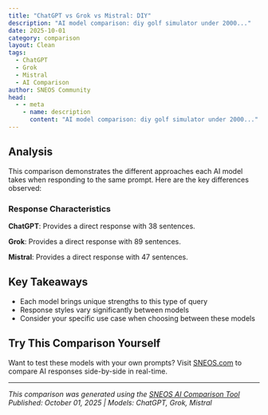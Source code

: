 ```yaml
---
title: "ChatGPT vs Grok vs Mistral: DIY"
description: "AI model comparison: diy golf simulator under 2000..."
date: 2025-10-01
category: comparison
layout: Clean
tags:
  - ChatGPT
  - Grok
  - Mistral
  - AI Comparison
author: SNEOS Community
head:
  - - meta
    - name: description
      content: "AI model comparison: diy golf simulator under 2000..."
---
```


<ChatComparison
  title="ChatGPT vs Grok vs Mistral: DIY"
  prompt="diy golf simulator under 2000"
  :responses='{
    "ChatGPT": "Creating a DIY golf simulator for under $2,000 is definitely achievable with some careful selection of components and using budget-friendly options. Below is a guide to help you build a functional golf simulator without breaking the bank.\n\n### Key Components You\u2019ll Need:\n1. **Projector or Monitor**\n2. **Impact Screen or Net**\n3. **Golf Simulator Software**\n4. **Launch Monitor or Sensor**\n5. **Golf Mat**\n6. **Enclosure or Frame**\n\n---\n\n### 1. Projector or Monitor\n- **Budget Option:** A 1080p projector (~$300-$500) or a large TV/monitor (32\u201D to 43\u201D) if space is limited.\n- **Example:** ViewSonic PA503W or Optoma HD146X for projectors.\n- If you have a good monitor/TV already, you can skip buying a projector.\n\n### 2. Impact Screen or Net\n- Use an **impact screen** or durable hitting net. DIY options can save money.\n- **DIY:** Use a thick white polyester or spandex fabric stretched tight.\n- Alternatively, buy premade golf net/impact screens in the $100-$200 range.\n\n### 3. Golf Simulator Software\n- Free or affordable software options:\n  - **Free:** OptiShot app (basic features)\n  - **Low cost:** SkyTrak launcher software ($100\u002B)\u2014Note: SkyTrak hardware is expensive, but there are cheaper alternatives below.\n  - Alternatively, use free software like **TGC (The Golf Club) Demo** or **Open Source Simulator freeware.**\n\n### 4. Launch Monitor/Sensor\n- This is the most crucial and expensive part.\n- **Budget Options:**\n  - **OptiShot 2 Golf Simulator Controller** (~$400-$500) \u2014 uses infrared sensors to track club swing and impact; not ball flight accurate but good enough for practice.\n  - **Rapsodo Mobile Launch Monitor** (~$600) \u2014 uses your phone camera and an additional sensor; better accuracy.\n  - DIY webcam tracking or smartphone-based apps like **GolfSense** or **Swing Caddie SC200** (~$300-$500).\n\n### 5. Golf Mat\n- A decent hitting mat protects your floors and provides a good surface.\n- Budget mats cost around $100-$150.\n- Example: Fiberbuilt or SkyTrak mats in the budget range.\n\n### 6. Enclosure or Frame\n- Use PVC pipes or wood to create a frame for your screen/net.\n- Cost around $50-$100.\n\n---\n\n### Example Budget Breakdown\n| Item                  | Estimated Cost       |\n|-----------------------|----------------------|\n| Projector             | $400                 |\n| Impact Screen/Net     | $150                 |\n| Launch Monitor (OptiShot 2) | $450             |\n| Golf Mat              | $150                 |\n| Frame (PVC/Wood)      | $75                  |\n| Software              | $0 - $100            |\n| **Total**             | **~$1,225 to $1,325** |\n\n---\n\n### Tips for Building Your DIY Golf Simulator\n- **Space Requirements:** You need about 10\u2019 x 10\u2019 space with at least 9-10\u2019 ceiling height.\n- **Lighting:** Keep room lighting dim for better projector visibility.\n- **Calibration:** Spend time calibrating your sensors for better accuracy.\n- **Phones and Apps:** Some apps use your phone camera and can be very cheap/free but may lack accuracy.\n\n---\n\n### Summary\nUnder $2,000, you can build a decent DIY golf simulator using:\n- Affordable projector or monitor\n- DIY or low-cost impact screen/net\n- A budget launch monitor like OptiShot 2 or smartphone-based solutions\n- Affordable golf mat and enclosure\n\nThis setup is more suited for practice and fun rather than pro-level shot accuracy, but great for improving swings from home.\n\nIf you want specific product links or help choosing components, feel free to ask!",
    "Grok": "Building a DIY golf simulator for under $2,000 is entirely possible with careful planning and smart choices on equipment. A golf simulator setup typically includes a launch monitor or tracking system, a hitting mat, a net or impact screen, and a projector or display if you want a visual simulation. Below, I\u0027ll break down the components, estimated costs, and steps to create an effective setup on a budget.\n\n---\n\n### Components of a DIY Golf Simulator\n\n1. **Launch Monitor or Tracking System ($500\u2013$1,000)**  \n   The launch monitor is the heart of your simulator, as it tracks ball and club data (e.g., ball speed, spin, launch angle, club path). For a budget build:\n   - **Option 1: SkyTrak Launch Monitor ($500\u2013$800 used or on sale)**  \n     SkyTrak is one of the most popular and accurate budget-friendly launch monitors. It provides detailed shot data and integrates with simulation software. Look for used or refurbished units on eBay or golf forums.\n   - **Option 2: OptiShot 2 ($300\u2013$500)**  \n     A more affordable infrared sensor system that tracks club movement. It\u2019s less accurate for ball data (it doesn\u2019t measure spin), but it\u2019s good for casual use and includes basic simulation software.\n   - **Option 3: Swing Caddie SC300i ($499)**  \n     A portable Doppler radar launch monitor that provides decent accuracy for ball speed, carry distance, and smash factor. It doesn\u2019t include simulation software, so it\u2019s better paired with a separate app or game.\n\n   *Note*: Avoid cheaper alternatives under $200, as they often lack accuracy and reliability.\n\n2. **Hitting Mat ($100\u2013$300)**  \n   A quality hitting mat protects your floor and provides a realistic feel for shots.\n   - **Recommendation: Fiberbuilt Flight Deck Mat ($150\u2013$200)**  \n     Compact, durable, and offers a forgiving surface for joints while mimicking fairway conditions. \n   - **Budget Option: Generic Turf Mat ($50\u2013$100)**  \n     Look on Amazon for a basic 4x5 ft mat. Add a gel insert or foam padding underneath for better shock absorption.\n\n3. **Net or Impact Screen ($100\u2013$300)**  \n   A net or screen stops the ball after impact. For simulation, an impact screen paired with a projector is ideal.\n   - **Option 1: Carl\u2019s Place Impact Screen with Frame ($200\u2013$300)**  \n     Carl\u2019s Place offers affordable impact screens (e.g., 7x7 ft) and DIY enclosure kits. You can build a frame from PVC or metal pipes for under $50.\n   - **Option 2: Basic Golf Net ($50\u2013$100)**  \n     If you\u2019re skipping a projector setup, a sturdy net like the Spornia SPG-7 ($200) or a cheaper Amazon alternative ($50\u2013$80) works fine for catching shots.\n\n4. **Projector (Optional, $200\u2013$400)**  \n   If you want a visual simulation (hitting into a virtual course), a projector displays the simulation software on your impact screen.\n   - **Recommendation: Optoma GT1080HDR ($300\u2013$400 used or on sale)**  \n     A short-throw projector with decent brightness and 1080p resolution. Look for refurbished models or alternatives on Amazon (e.g., BenQ or Epson).\n   - *Note*: If you already have a TV or monitor, you can skip the projector and display the simulation there, saving money.\n\n5. **Simulation Software ($0\u2013$200)**  \n   Software renders virtual courses and integrates with your launch monitor.\n   - **Free Option: SkyTrak App or OptiShot Software**  \n     Both come with basic software for free or a small annual fee (~$100 for premium courses).\n   - **Paid Option: The Golf Club 2019 (TGC 2019) ($200 one-time fee)**  \n     Works with SkyTrak and offers thousands of courses with realistic graphics. Often available cheaper through forums or bundles.\n\n6. **Computer or Device ($0\u2013$200)**  \n   You\u2019ll need a device to run the simulation software.\n   - Use an existing laptop, PC, or even an iPad if compatible with your launch monitor (SkyTrak works with iOS).\n   - If buying used, a basic laptop with decent graphics (Intel i5, 8GB RAM) can be found for $100\u2013$200 on eBay or Craigslist.\n\n7. **Miscellaneous ($50\u2013$100)**  \n   - Lighting: Ensure your space is well-lit for the launch monitor to track properly. Cheap LED shop lights from Amazon or Home Depot cost $20\u2013$50.\n   - Cables/Adapters: HDMI cables, extension cords, etc. ($10\u2013$30).\n   - DIY Frame Materials: If building a net or screen enclosure, PVC pipes or lumber cost $20\u2013$50.\n\n---\n\n### Estimated Budget Breakdown\nHere\u2019s a sample budget for a functional setup under $2,000:\n- Launch Monitor: SkyTrak (used) \u2013 $600\n- Hitting Mat: Fiberbuilt Flight Deck \u2013 $150\n- Impact Screen \u002B Frame: Carl\u2019s Place DIY Kit \u2013 $250\n- Projector: Optoma GT1080HDR (used) \u2013 $300\n- Software: SkyTrak Basic Plan or Free App \u2013 $0\u2013$100\n- Miscellaneous (lighting, cables): $50\n- **Total: $1,350\u2013$1,500**\n\n*Note*: If you skip the projector and use a net instead of a screen, you can get closer to $1,000 total.\n\n---\n\n### Steps to Build Your DIY Golf Simulator\n\n1. **Choose Your Space**  \n   - You\u2019ll need at least 10 ft of width, 10 ft of height, and 15\u201320 ft of depth for a full swing and proper ball flight tracking. A garage, basement, or spare room works well.\n   - Ensure the floor is level and consider adding padding or carpet if using a concrete surface.\n\n2. **Set Up the Hitting Area**  \n   - Lay down your hitting mat in the center of your space.\n   - Position the launch monitor as per its instructions (e.g., SkyTrak is placed about 1\u20132 ft in front of the ball at ground level).\n\n3. **Install the Net or Impact Screen**  \n   - If using a net, secure it 6\u201310 ft in front of the hitting area with a frame or wall mounts.\n   - For an impact screen, build a frame using PVC or metal conduit (tutorials on YouTube for Carl\u2019s Place kits) and hang the screen taut to avoid wrinkles.\n\n4. **Set Up the Projector (if applicable)**  \n   - Mount the projector on the ceiling or place it on a stand behind the hitting area (short-throw projectors need about 4\u20135 ft of distance).\n   - Connect it to your computer and align the image with the impact screen.\n\n5. **Configure the Software and Launch Monitor**  \n   - Install the software on your device and pair it with the launch monitor.\n   - Calibrate the system by following the manufacturer\u2019s setup guide (e.g., SkyTrak requires leveling and alignment).\n\n6. **Test and Adjust**  \n   - Hit a few shots to ensure the launch monitor tracks accurately and the net/screen stops the ball safely.\n   - Adjust lighting if the monitor struggles to detect shots (avoid direct sunlight or harsh shadows).\n\n---\n\n### Tips to Stay Under Budget\n- **Buy Used Gear**: Check eBay, Craigslist, Facebook Marketplace, or golf-specific forums (e.g., GolfWRX) for secondhand launch monitors, projectors, and mats.\n- **DIY Wherever Possible**: Build your own net frame or enclosure using hardware store materials instead of buying pre-made kits.\n- **Start Simple**: Begin with a basic setup (launch monitor, mat, net) and upgrades like a projector or better software later.\n- **Seasonal Sales**: Look for discounts during Black Friday, Cyber Monday, or off-season periods for golf gear.\n\n---\n\n### Limitations of a Budget Simulator\n- **Accuracy**: Budget launch monitors like OptiShot may not measure spin or provide precise ball flight data compared to high-end systems (e.g., TrackMan or Foresight).\n- **Space**: You may need to compromise on room size or swing freedom if working in a small area.\n- **Graphics**: Lower-cost software or projectors won\u2019t match the visuals of premium setups.\n\nDespite these limitations, a sub-$2,000 simulator can still provide valuable feedback for practice and decent entertainment with virtual courses.\n\n---\n\nIf you have a specific space or equipment in mind, let me know, and I can tailor the recommendations further! Also, tell me if you\u2019re prioritizing accuracy, visuals, or portability. I can adjust the build accordingly.",
    "Mistral": "Creating a DIY golf simulator for under $2000 can be a challenging but rewarding project. Here are some steps and components you might consider to stay within your budget:\n\n### 1. **Space and Setup**\n- **Room Size**: Ensure you have enough space. A typical golf simulator setup requires about 10 feet in width, 15 feet in length, and 9 feet in height.\n- **Flooring**: Consider using a hitting mat. You can find decent ones for around $100-$200.\n\n### 2. **Projector and Screen**\n- **Projector**: A budget-friendly projector can be found for around $200-$300. Look for one with at least 1080p resolution and a high lumen count for better visibility.\n- **Screen**: You can use a DIY screen made from a white sheet or a projector screen material. Alternatively, you can buy a pre-made screen for around $100-$200.\n\n### 3. **Launch Monitor**\n- **Budget Option**: The SkyTrak Launch Monitor is a popular choice but can be pricey. For a budget option, consider the Rapsodo Mobile Launch Monitor, which costs around $500.\n- **Alternative**: If you want to go even cheaper, you might look into used or refurbished models or simpler devices like the Voice Caddie SC200, which can be found for around $300.\n\n### 4. **Software**\n- **Simulation Software**: Many launch monitors come with basic simulation software. For more advanced features, you might need to purchase additional software. The E6 Connect software, for example, can be expensive, but there are cheaper alternatives like The Golf Club 2019, which can be found for around $50.\n\n### 5. **Computer**\n- **Laptop/PC**: You\u0027ll need a computer to run the simulation software. If you already have a decent laptop or PC, you can save money here. Otherwise, you might need to allocate around $500-$700 for a new one.\n\n### 6. **Accessories**\n- **Hitting Net**: A good hitting net can be found for around $100-$200.\n- **Cables and Adapters**: Ensure you have all the necessary cables and adapters to connect your projector, launch monitor, and computer. This should cost around $50-$100.\n\n### 7. **Assembly and Installation**\n- **DIY**: Assembling the components yourself can save a lot of money. Follow online tutorials and guides to set up your simulator.\n- **Mounting**: Ensure you have the necessary tools and materials to mount the projector and screen securely.\n\n### Sample Budget Breakdown\n1. **Projector**: $250\n2. **Screen**: $150\n3. **Launch Monitor**: $500 (Rapsodo Mobile Launch Monitor)\n4. **Software**: $50 (The Golf Club 2019)\n5. **Hitting Mat**: $150\n6. **Hitting Net**: $150\n7. **Computer**: $0 (assuming you already have one)\n8. **Cables and Adapters**: $50\n9. **Miscellaneous**: $100 (tools, mounting materials, etc.)\n\n### Total: $1400\n\nThis leaves you with some wiggle room for unexpected expenses or upgrades. Keep in mind that prices can vary, and you might find better deals or need to adjust your budget accordingly.\n\n### Tips\n- **Research**: Spend time researching different components and reading reviews to ensure you get the best value for your money.\n- **Used Equipment**: Consider buying used equipment to save money.\n- **Community**: Join online forums and communities for DIY golf simulators to get tips and advice from others who have done similar projects.\n\nGood luck with your DIY golf simulator project!"
  }'
  published-date="18:18"
/>

## Analysis

This comparison demonstrates the different approaches each AI model takes when responding to the same prompt. Here are the key differences observed:

### Response Characteristics

**ChatGPT**: Provides a direct response with 38 sentences. 

**Grok**: Provides a direct response with 89 sentences. 

**Mistral**: Provides a direct response with 47 sentences. 

## Key Takeaways

- Each model brings unique strengths to this type of query
- Response styles vary significantly between models
- Consider your specific use case when choosing between these models

## Try This Comparison Yourself

Want to test these models with your own prompts? Visit [SNEOS.com](https://sneos.com) to compare AI responses side-by-side in real-time.

---

*This comparison was generated using the [SNEOS AI Comparison Tool](https://sneos.com)*
*Published: October 01, 2025 | Models: ChatGPT, Grok, Mistral*
